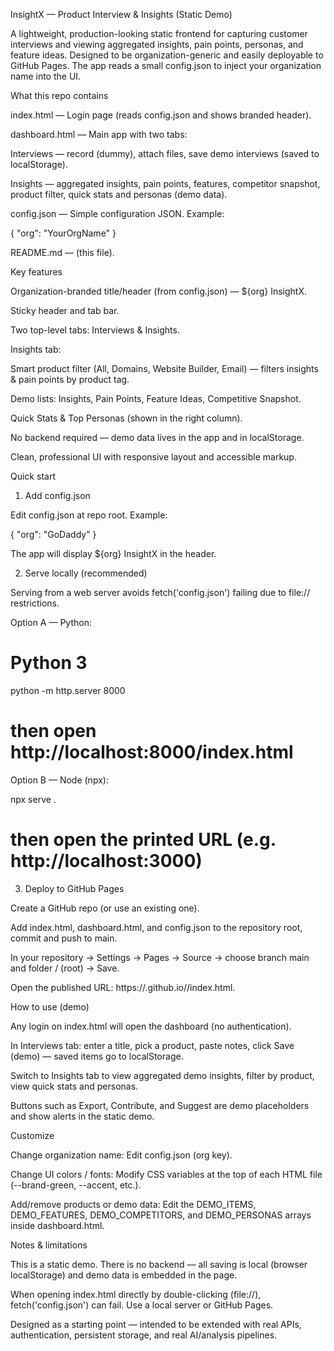 InsightX — Product Interview & Insights (Static Demo)

A lightweight, production-looking static frontend for capturing customer interviews and viewing aggregated insights, pain points, personas, and feature ideas.
Designed to be organization-generic and easily deployable to GitHub Pages. The app reads a small config.json to inject your organization name into the UI.

What this repo contains

index.html — Login page (reads config.json and shows branded header).

dashboard.html — Main app with two tabs:

Interviews — record (dummy), attach files, save demo interviews (saved to localStorage).

Insights — aggregated insights, pain points, features, competitor snapshot, product filter, quick stats and personas (demo data).

config.json — Simple configuration JSON. Example:

{ "org": "YourOrgName" }


README.md — (this file).

Key features

Organization-branded title/header (from config.json) — ${org} InsightX.

Sticky header and tab bar.

Two top-level tabs: Interviews & Insights.

Insights tab:

Smart product filter (All, Domains, Website Builder, Email) — filters insights & pain points by product tag.

Demo lists: Insights, Pain Points, Feature Ideas, Competitive Snapshot.

Quick Stats & Top Personas (shown in the right column).

No backend required — demo data lives in the app and in localStorage.

Clean, professional UI with responsive layout and accessible markup.

Quick start
1) Add config.json

Edit config.json at repo root. Example:

{ "org": "GoDaddy" }


The app will display ${org} InsightX in the header.

2) Serve locally (recommended)

Serving from a web server avoids fetch('config.json') failing due to file:// restrictions.

Option A — Python:

# Python 3
python -m http.server 8000
# then open http://localhost:8000/index.html


Option B — Node (npx):

npx serve .
# then open the printed URL (e.g. http://localhost:3000)

3) Deploy to GitHub Pages

Create a GitHub repo (or use an existing one).

Add index.html, dashboard.html, and config.json to the repository root, commit and push to main.

In your repository → Settings → Pages → Source → choose branch main and folder / (root) → Save.

Open the published URL: https://<your-username>.github.io/<repo-name>/index.html.

How to use (demo)

Any login on index.html will open the dashboard (no authentication).

In Interviews tab: enter a title, pick a product, paste notes, click Save (demo) — saved items go to localStorage.

Switch to Insights tab to view aggregated demo insights, filter by product, view quick stats and personas.

Buttons such as Export, Contribute, and Suggest are demo placeholders and show alerts in the static demo.

Customize

Change organization name: Edit config.json (org key).

Change UI colors / fonts: Modify CSS variables at the top of each HTML file (--brand-green, --accent, etc.).

Add/remove products or demo data: Edit the DEMO_ITEMS, DEMO_FEATURES, DEMO_COMPETITORS, and DEMO_PERSONAS arrays inside dashboard.html.

Notes & limitations

This is a static demo. There is no backend — all saving is local (browser localStorage) and demo data is embedded in the page.

When opening index.html directly by double-clicking (file://), fetch('config.json') can fail. Use a local server or GitHub Pages.

Designed as a starting point — intended to be extended with real APIs, authentication, persistent storage, and real AI/analysis pipelines.
